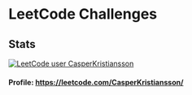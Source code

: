 # LeetCode Challenges
## Stats
[![LeetCode user CasperKristiansson](https://img.shields.io/badge/dynamic/json?style=for-the-badge&labelColor=black&color=%23ffa116&label=Solved&query=solvedOverTotal&url=https%3A%2F%2Fleetcode-badge.vercel.app%2Fapi%2Fusers%2FCasperKristiansson&logo=leetcode&logoColor=yellow)](https://leetcode.com/CasperKristiansson/)

#### Profile: https://leetcode.com/CasperKristiansson/
